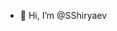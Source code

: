- 👋 Hi, I’m @SShiryaev


<!---
SShiryaev/SShiryaev is a ✨ special ✨ repository because its `README.md` (this file) appears on your GitHub profile.
You can click the Preview link to take a look at your changes.
--->
